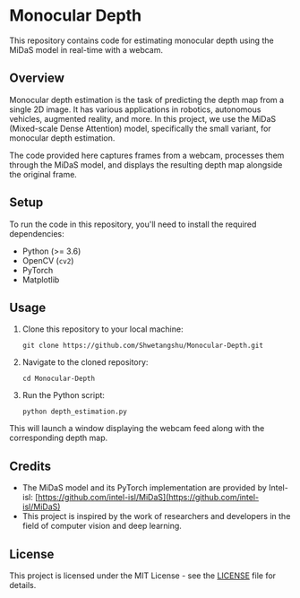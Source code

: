 # Monocular Depth

This repository contains code for estimating monocular depth using the MiDaS model in real-time with a webcam.

## Overview

Monocular depth estimation is the task of predicting the depth map from a single 2D image. It has various applications in robotics, autonomous vehicles, augmented reality, and more. In this project, we use the MiDaS (Mixed-scale Dense Attention) model, specifically the small variant, for monocular depth estimation.

The code provided here captures frames from a webcam, processes them through the MiDaS model, and displays the resulting depth map alongside the original frame.

## Setup

To run the code in this repository, you'll need to install the required dependencies:

- Python (>= 3.6)
- OpenCV (`cv2`)
- PyTorch
- Matplotlib

## Usage

1. Clone this repository to your local machine:

   `git clone https://github.com/Shwetangshu/Monocular-Depth.git`

2. Navigate to the cloned repository:

   `cd Monocular-Depth`
   
4. Run the Python script:

   `python depth_estimation.py`


This will launch a window displaying the webcam feed along with the corresponding depth map.

## Credits

- The MiDaS model and its PyTorch implementation are provided by Intel-isl: [https://github.com/intel-isl/MiDaS](https://github.com/intel-isl/MiDaS)
- This project is inspired by the work of researchers and developers in the field of computer vision and deep learning.

## License

This project is licensed under the MIT License - see the [LICENSE](LICENSE) file for details.
